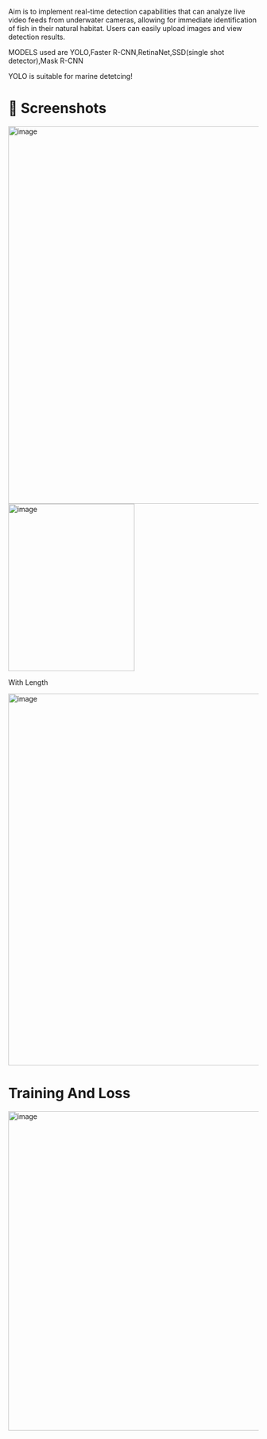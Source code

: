 Aim is to implement real-time detection capabilities that can analyze live video feeds from underwater cameras, allowing for immediate identification of fish in their natural habitat. Users can easily upload images and view detection results.

MODELS used are YOLO,Faster R-CNN,RetinaNet,SSD(single shot detector),Mask R-CNN

YOLO is suitable for marine detetcing!


# 📸 Screenshots


<img width="646" height="759" alt="image" src="https://github.com/user-attachments/assets/91bde58a-a75e-4585-ac51-f2b45c17d112" />

<img width="254" height="336" alt="image" src="https://github.com/user-attachments/assets/80fec510-d7fe-4ad1-8923-4bb17a6ef1c2" />

With Length 

<img width="1149" height="747" alt="image" src="https://github.com/user-attachments/assets/e6a2ce11-62ff-4359-9b76-b6326c9cb1c2" />





# Training And Loss 


<img width="640" height="642" alt="image" src="https://github.com/user-attachments/assets/f7ebc66c-bf11-4bfc-8f37-97b9f517ebdc" />
